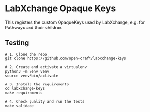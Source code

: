 LabXchange Opaque Keys
======================

This registers the custom OpaqueKeys used by LabXchange, e.g. for Pathways and their children.

## Testing

```
# 1. Clone the repo
git clone https://github.com/open-craft/labxchange-keys

# 2. Create and activate a virtualenv
python3 -m venv venv
source venv/bin/activate

# 3. Install the requirements
cd labxchange-keys
make requirements

# 4. Check quality and run the tests
make validate
```
